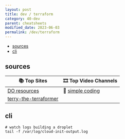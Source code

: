 ```yaml
---
layout: post
title: dev / terraform
category: 40-dev
parent: cheatsheets
modified_date: 2023-06-03
permalink: /dev/terraform
---
```


<!-- vscode-markdown-toc -->
* [sources](#sources)
* [cli](#cli)

<!-- vscode-markdown-toc-config
	numbering=false
	autoSave=true
	/vscode-markdown-toc-config -->
<!-- /vscode-markdown-toc -->


## <a name='sources'></a>sources

| 📚 **Top Sites** 									| 🎞️ **Top Video Channels** |
|---------------------------------------------------|------------------------|
| [DO resources](https://registry.terraform.io/providers/digitalocean/digitalocean/latest/docs) | 🔴 [simple coding](https://www.youtube.com/watch?v=u_zl7XHiF-g&list=PL9evZl_m5wqsc7C38L9grx-djts2bqT_b) |
| [terry-the-terraformer](https://github.com/ezra-buckingham/terry-the-terraformer) | |

## <a name='cli'></a>cli

```
# watch logs building a droplet
tail -f /var/log/cloud-init-output.log
```